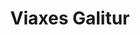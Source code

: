 ---
title: "Viaxes Galitur"
url: /santiago-de-compostela/viaxes-galitur/
shop: agencia de viajes
---